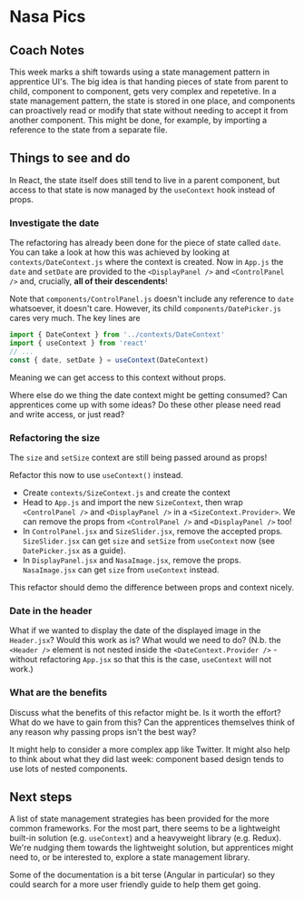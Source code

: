 # Nasa Pics

## Coach Notes

This week marks a shift towards using a state management pattern in apprentice
UI's. The big idea is that handing pieces of state from parent to child,
component to component, gets very complex and repetetive. In a state management
pattern, the state is stored in one place, and components can proactively read
or modify that state without needing to accept it from another component. This
might be done, for example, by importing a reference to the state from a
separate file.

## Things to see and do

In React, the state itself does still tend to live in a parent component, but
access to that state is now managed by the `useContext` hook instead of props.

### Investigate the date

The refactoring has already been done for the piece of state called `date`. You
can take a look at how this was achieved by looking at `contexts/DateContext.js`
where the context is created. Now in `App.js` the `date` and `setDate` are
provided to the `<DisplayPanel />` and `<ControlPanel />` and, crucially, **all
of their descendents**!

Note that `components/ControlPanel.js` doesn't include any reference to `date`
whatsoever, it doesn't care. However, its child `components/DatePicker.js` cares
very much. The key lines are

```js
import { DateContext } from '../contexts/DateContext'
import { useContext } from 'react'
// ...
const { date, setDate } = useContext(DateContext)
```

Meaning we can get access to this context without props.

Where else do we thing the date context might be getting consumed? Can
apprentices come up with some ideas? Do these other please need read and write
access, or just read?

### Refactoring the size

The `size` and `setSize` context are still being passed around as props!

Refactor this now to use `useContext()` instead.

- Create `contexts/SizeContext.js` and create the context
- Head to `App.js` and import the new `SizeContext`, then wrap
  `<ControlPanel />` and `<DisplayPanel />` in a `<SizeContext.Provider>`. We
  can remove the props from `<ControlPanel />` and `<DisplayPanel />` too!
- In `ControlPanel.jsx` and `SizeSlider.jsx`, remove the accepted props.
  `SizeSlider.jsx` can get `size` and `setSize` from `useContext` now (see
  `DatePicker.jsx` as a guide).
- In `DisplayPanel.jsx` and `NasaImage.jsx`, remove the props. `NasaImage.jsx`
  can get `size` from `useContext` instead.

This refactor should demo the difference between props and context nicely.

### Date in the header

What if we wanted to display the date of the displayed image in the
`Header.jsx`? Would this work as is? What would we need to do? (N.b. the
`<Header />` element is not nested inside the `<DateContext.Provider />` -
without refactoring `App.jsx` so that this is the case, `useContext` will not
work.)

### What are the benefits

Discuss what the benefits of this refactor might be. Is it worth the effort?
What do we have to gain from this? Can the apprentices themselves think of any
reason why passing props isn't the best way?

It might help to consider a more complex app like Twitter. It might also help to
think about what they did last week: component based design tends to use lots of
nested components.

## Next steps

A list of state management strategies has been provided for the more common
frameworks. For the most part, there seems to be a lightweight built-in solution
(e.g. `useContext`) and a heavyweight library (e.g. Redux). We're nudging them
towards the lightweight solution, but apprentices might need to, or be
interested to, explore a state management library.

Some of the documentation is a bit terse (Angular in particular) so they could
search for a more user friendly guide to help them get going.
